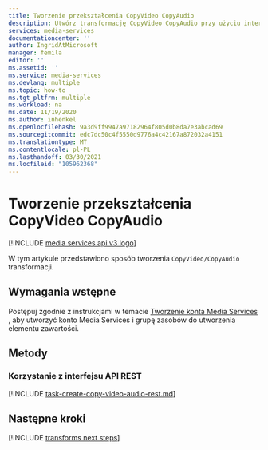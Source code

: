 ```yaml
---
title: Tworzenie przekształcenia CopyVideo CopyAudio
description: Utwórz transformację CopyVideo CopyAudio przy użyciu interfejsu API Media Services.
services: media-services
documentationcenter: ''
author: IngridAtMicrosoft
manager: femila
editor: ''
ms.assetid: ''
ms.service: media-services
ms.devlang: multiple
ms.topic: how-to
ms.tgt_pltfrm: multiple
ms.workload: na
ms.date: 11/19/2020
ms.author: inhenkel
ms.openlocfilehash: 9a3d9ff9947a97182964f805d0b8da7e3abcad69
ms.sourcegitcommit: edc7dc50c4f5550d9776a4c42167a872032a4151
ms.translationtype: MT
ms.contentlocale: pl-PL
ms.lasthandoff: 03/30/2021
ms.locfileid: "105962368"
---
```

# <a name="create-a-copyvideo-copyaudio-transform"></a>Tworzenie przekształcenia CopyVideo CopyAudio

[!INCLUDE [media services api v3 logo](./includes/v3-hr.md)]

W tym artykule przedstawiono sposób tworzenia `CopyVideo/CopyAudio` transformacji.

## <a name="prerequisites"></a>Wymagania wstępne

Postępuj zgodnie z instrukcjami w temacie [Tworzenie konta Media Services](./account-create-how-to.md) , aby utworzyć konto Media Services i grupę zasobów do utworzenia elementu zawartości.

## <a name="methods"></a>Metody

### <a name="using-the-rest-api"></a>Korzystanie z interfejsu API REST

[!INCLUDE [task-create-copy-video-audio-rest.md](./includes/task-create-copy-video-audio-rest.md)]

## <a name="next-steps"></a>Następne kroki

[!INCLUDE [transforms next steps](./includes/transforms-next-steps.md)]
